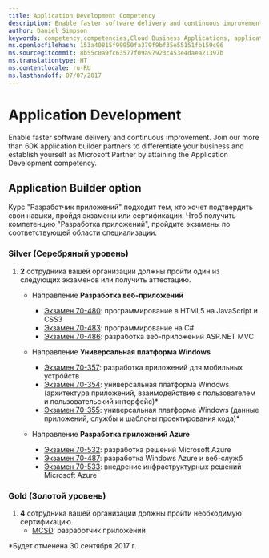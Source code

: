 ```yaml
---
title: Application Development Competency
description: Enable faster software delivery and continuous improvement. Join our more than 60K application builder partners to differentiate your business and establish yourself as Microsoft Partner by attaining the Application Development competency.
author: Daniel Simpson
keywords: competency,competencies,Cloud Business Applications, application development
ms.openlocfilehash: 153a40815f99950fa379f9bf35e55151fb159c96
ms.sourcegitcommit: 8b55c0a9fc63577f09a97923c453e4daea21397b
ms.translationtype: HT
ms.contentlocale: ru-RU
ms.lasthandoff: 07/07/2017
---
```

# <a name="application-development"></a>Application Development 

Enable faster software delivery and continuous improvement. Join our more than 60K application builder partners to differentiate your business and establish yourself as Microsoft Partner by attaining the Application Development competency.

## <a name="application-builder-option"></a>Application Builder option
Курс "Разработчик приложений" подходит тем, кто хочет подтвердить свои навыки, пройдя экзамены или сертификации.  Чтоб получить компетенцию "Разработка приложений", пройдите экзамены по соответствующей области специализации.


### <a name="silver"></a>Silver (Серебряный уровень)
1. **2** сотрудника вашей организации должны пройти один из следующих экзаменов или получить аттестацию.

    - Направление **Разработка веб-приложений**
        - [Экзамен 70-480](https://www.microsoft.com/en-us/learning/exam-70-480.aspx): программирование в HTML5 на JavaScript и CSS3  
        - [Экзамен 70-483](https://www.microsoft.com/en-us/learning/exam-70-483.aspx): программирование на C# 
        - [Экзамен 70-486](https://www.microsoft.com/en-us/learning/exam-70-486.aspx): разработка веб-приложений ASP.NET MVC  

    - Направление **Универсальная платформа Windows**
        - [Экзамен 70-357](https://www.microsoft.com/en-us/learning/exam-70-357.aspx): разработка приложений для мобильных устройств 
        - [Экзамен 70-354](https://www.microsoft.com/en-us/learning/exam-70-354.aspx): универсальная платформа Windows (архитектура приложений, взаимодействие с пользователем и пользовательский интерфейс)*  
        - [Экзамен 70-355](https://www.microsoft.com/en-us/learning/exam-70-355.aspx): универсальная платформа Windows (данные приложений, службы и шаблоны проектирования кода)*  

    - Направление **Разработка приложений Azure**
        - [Экзамен 70-532](https://www.microsoft.com/en-us/learning/exam-70-532.aspx): разработка решений Microsoft Azure 
        - [Экзамен 70-487](https://www.microsoft.com/en-us/learning/exam-70-487.aspx): разработка Windows Azure и веб-служб
        - [Экзамен 70-533](https://www.microsoft.com/en-us/learning/exam-70-533.aspx): внедрение инфраструктурных решений Microsoft Azure   


### <a name="gold"></a>Gold (Золотой уровень)
1. **4** сотрудника вашей организации должны пройти необходимую сертификацию.
    - [MCSD](https://www.microsoft.com/en-us/learning/mcsd-app-builder-certification.aspx): разработчик приложений 

*Будет отменена 30 сентября 2017 г.
